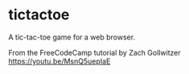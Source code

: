 # tictactoe
A tic-tac-toe game for a web browser.

From the FreeCodeCamp tutorial by Zach Gollwitzer https://youtu.be/MsnQ5uepIaE
